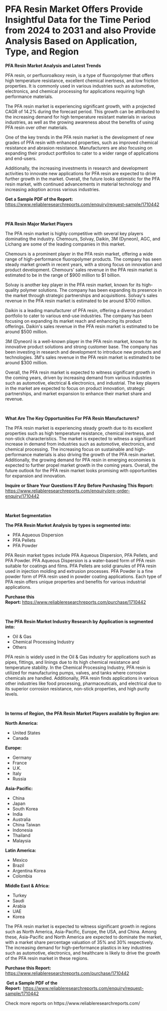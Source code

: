<p><h1>PFA Resin Market Offers Provide Insightful Data for the Time Period from 2024 to 2031 and also Provide Analysis Based on Application, Type, and Region</h1></p><p><strong>PFA Resin Market Analysis and Latest Trends</strong></p>
<p><p>PFA resin, or perfluoroalkoxy resin, is a type of fluoropolymer that offers high temperature resistance, excellent chemical inertness, and low friction properties. It is commonly used in various industries such as automotive, electronics, and chemical processing for applications requiring high performance materials.</p><p>The PFA resin market is experiencing significant growth, with a projected CAGR of 14.2% during the forecast period. This growth can be attributed to the increasing demand for high temperature resistant materials in various industries, as well as the growing awareness about the benefits of using PFA resin over other materials.</p><p>One of the key trends in the PFA resin market is the development of new grades of PFA resin with enhanced properties, such as improved chemical resistance and abrasion resistance. Manufacturers are also focusing on expanding their product portfolios to cater to a wider range of applications and end-users.</p><p>Additionally, the increasing investments in research and development activities to innovate new applications for PFA resin are expected to drive further growth in the market. Overall, the future looks optimistic for the PFA resin market, with continued advancements in material technology and increasing adoption across various industries.</p></p>
<p><strong>Get a Sample PDF of the Report:&nbsp;</strong> <a href="https://www.reliableresearchreports.com/enquiry/request-sample/1710442">https://www.reliableresearchreports.com/enquiry/request-sample/1710442</a></p>
<p>&nbsp;</p>
<p><strong>PFA Resin Major Market Players</strong></p>
<p><p>The PFA resin market is highly competitive with several key players dominating the industry. Chemours, Solvay, Daikin, 3M (Dyneon), AGC, and Lichang are some of the leading companies in this market.</p><p>Chemours is a prominent player in the PFA resin market, offering a wide range of high-performance fluoropolymer products. The company has seen steady market growth in recent years, with a strong focus on innovation and product development. Chemours' sales revenue in the PFA resin market is estimated to be in the range of $900 million to $1 billion.</p><p>Solvay is another key player in the PFA resin market, known for its high-quality polymer solutions. The company has been expanding its presence in the market through strategic partnerships and acquisitions. Solvay's sales revenue in the PFA resin market is estimated to be around $700 million.</p><p>Daikin is a leading manufacturer of PFA resin, offering a diverse product portfolio to cater to various end-use industries. The company has been focusing on expanding its market reach and enhancing its product offerings. Daikin's sales revenue in the PFA resin market is estimated to be around $500 million.</p><p>3M (Dyneon) is a well-known player in the PFA resin market, known for its innovative product solutions and strong customer base. The company has been investing in research and development to introduce new products and technologies. 3M's sales revenue in the PFA resin market is estimated to be around $300 million.</p><p>Overall, the PFA resin market is expected to witness significant growth in the coming years, driven by increasing demand from various industries such as automotive, electrical & electronics, and industrial. The key players in the market are expected to focus on product innovation, strategic partnerships, and market expansion to enhance their market share and revenue.</p></p>
<p>&nbsp;</p>
<p><strong>What Are The Key Opportunities For PFA Resin Manufacturers?</strong></p>
<p><p>The PFA resin market is experiencing steady growth due to its excellent properties such as high temperature resistance, chemical inertness, and non-stick characteristics. The market is expected to witness a significant increase in demand from industries such as automotive, electronics, and chemical processing. The increasing focus on sustainable and high-performance materials is also driving the growth of the PFA resin market. Additionally, the growing demand for PFA resin in emerging economies is expected to further propel market growth in the coming years. Overall, the future outlook for the PFA resin market looks promising with opportunities for expansion and innovation.</p></p>
<p><strong>Inquire or Share Your Questions If Any Before Purchasing This Report:</strong> <a href="https://www.reliableresearchreports.com/enquiry/pre-order-enquiry/1710442">https://www.reliableresearchreports.com/enquiry/pre-order-enquiry/1710442</a></p>
<p>&nbsp;</p>
<p><strong>Market Segmentation</strong></p>
<p><strong>The PFA Resin Market Analysis by types is segmented into:</strong></p>
<p><ul><li>PFA Aqueous Dispersion</li><li>PFA Pellets</li><li>PFA Powder</li></ul></p>
<p><p>PFA Resin market types include PFA Aqueous Dispersion, PFA Pellets, and PFA Powder. PFA Aqueous Dispersion is a water-based form of PFA resin suitable for coatings and films. PFA Pellets are solid granules of PFA resin used in injection molding and extrusion processes. PFA Powder is a fine powder form of PFA resin used in powder coating applications. Each type of PFA resin offers unique properties and benefits for various industrial applications.</p></p>
<p><strong>Purchase this Report:&nbsp;</strong><a href="https://www.reliableresearchreports.com/purchase/1710442">https://www.reliableresearchreports.com/purchase/1710442</a></p>
<p>&nbsp;</p>
<p><strong>The PFA Resin Market Industry Research by Application is segmented into:</strong></p>
<p><ul><li>Oil & Gas</li><li>Chemical Processing Industry</li><li>Others</li></ul></p>
<p><p>PFA resin is widely used in the Oil & Gas industry for applications such as pipes, fittings, and linings due to its high chemical resistance and temperature stability. In the Chemical Processing Industry, PFA resin is utilized for manufacturing pumps, valves, and tanks where corrosive chemicals are handled. Additionally, PFA resin finds applications in various other industries like food processing, pharmaceuticals, and electrical due to its superior corrosion resistance, non-stick properties, and high purity levels.</p></p>
<p>&nbsp;</p>
<p><strong>In terms of Region, the PFA Resin Market Players available by Region are:</strong></p>
<p>
    <p> <strong> North America: </strong>
        <ul>
            <li>United States</li>
            <li>Canada</li>
        </ul>
        </p> 
    <p> <strong> Europe: </strong>
        <ul>
            <li>Germany</li>
            <li>France</li>
            <li>U.K.</li>
            <li>Italy</li>
            <li>Russia</li>
        </ul>
        </p> 
    <p> <strong> Asia-Pacific: </strong>
        <ul>
            <li>China</li>
            <li>Japan</li>
            <li>South Korea</li>
            <li>India</li>
            <li>Australia</li>
            <li>China Taiwan</li>
            <li>Indonesia</li>
            <li>Thailand</li>
            <li>Malaysia</li>
        </ul>
        </p> 
    <p> <strong> Latin America: </strong>
        <ul>
            <li>Mexico</li>
            <li>Brazil</li>
            <li>Argentina Korea</li>
            <li>Colombia</li>
        </ul>
        </p> 
    <p> <strong> Middle East & Africa: </strong>
        <ul>
            <li>Turkey</li>
            <li>Saudi</li>
            <li>Arabia</li>
            <li>UAE</li>
            <li>Korea</li>
        </ul>
    </p>
    </p>
<p><p>The PFA resin market is expected to witness significant growth in regions such as North America, Asia-Pacific, Europe, the USA, and China. Among these, Asia-Pacific and North America are expected to dominate the market, with a market share percentage valuation of 35% and 30% respectively. The increasing demand for high-performance plastics in key industries such as automotive, electronics, and healthcare is likely to drive the growth of the PFA resin market in these regions.</p></p>
<p><strong>Purchase this Report: </strong><a href="https://www.reliableresearchreports.com/purchase/1710442">https://www.reliableresearchreports.com/purchase/1710442</a></p>
<p>&nbsp;<strong>Get a Sample PDF of the Report:&nbsp;&nbsp;</strong><a href="https://www.reliableresearchreports.com/enquiry/request-sample/1710442">https://www.reliableresearchreports.com/enquiry/request-sample/1710442</a></p>
<p><strong></strong></p>
<p>Check more reports on https://www.reliableresearchreports.com/</p>